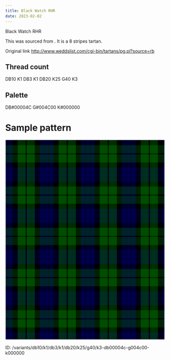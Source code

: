 ```yaml
---
title: Black Watch RHR
date: 2023-02-02
---
```

Black Watch RHR

This was sourced from <no value>.  It is a 8 stripes tartan.

Original link http://www.weddslist.com/cgi-bin/tartans/pg.pl?source=rb

## Thread count
DB10 K1 DB3 K1 DB20 K25 G40 K3

## Palette
DB#00004C G#004C00 K#000000

# Sample pattern

![Tartan detail](tartan.png "DB10 K1 DB3 K1 DB20 K25 G40 K3 tartan")

ID: /variants/db10/k1/db3/k1/db20/k25/g40/k3-db00004c-g004c00-k000000